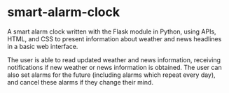 # smart-alarm-clock
A smart alarm clock written with the Flask module in Python, using APIs,
HTML, and CSS to present information about weather and news headlines in a
basic web interface.

The user is able to read updated weather and news
information, receiving notifications if new weather or news information is
obtained. The user can also set alarms for the future (including alarms which
repeat every day), and cancel these alarms if they change their mind.
